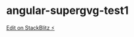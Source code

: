 # angular-supergvg-test1

[Edit on StackBlitz ⚡️](https://stackblitz.com/edit/angular-supergvg-test1)